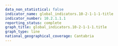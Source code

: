 ```yaml
---
data_non_statistical: false
indicator_name: global_indicators.10-2-1-1-1-title
indicator_number: 10.2.1.1.1
reporting_status: complete
graph_title: global_indicators.10-2-1-1-1.title
graph_type: line
national_geographical_coverage: Cantabria
---
```

